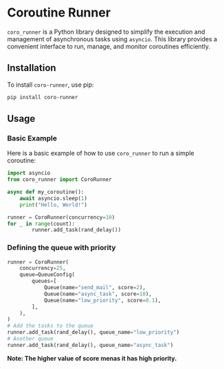 # Coroutine Runner

`coro_runner` is a Python library designed to simplify the execution and management of asynchronous tasks using `asyncio`. This library provides a convenient interface to run, manage, and monitor coroutines efficiently.

## Installation

To install `coro-runner`, use pip:

```bash
pip install coro-runner
```

## Usage

### Basic Example

Here is a basic example of how to use `coro_runner` to run a simple coroutine:

```python
import asyncio
from coro_runner import CoroRunner

async def my_coroutine():
    await asyncio.sleep(1)
    print("Hello, World!")

runner = CoroRunner(concurrency=10)
for _ in range(count):
        runner.add_task(rand_delay())
```

### Defining the queue with priority

```python
runner = CoroRunner(
    concurrency=25,
    queue=QueueConfig(
        queues=[
            Queue(name="send_mail", score=2),
            Queue(name="async_task", score=10),
            Queue(name="low_priority", score=0.1),
        ],
    ),
)
# Add the tasks to the queue
runner.add_task(rand_delay(), queue_name="low_priority")
# Another queue
runner.add_task(rand_delay(), queue_name="async_task")
```

**Note: The higher value of score menas it has high priority.**
